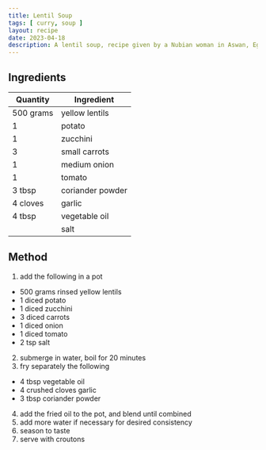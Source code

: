```yaml
---
title: Lentil Soup
tags: [ curry, soup ]
layout: recipe
date: 2023-04-18
description: A lentil soup, recipe given by a Nubian woman in Aswan, Egypt
---
```

## Ingredients

|Quantity|Ingredient
|-|-
|500 grams|yellow lentils
|1|potato
|1|zucchini
|3|small carrots
|1|medium onion
|1|tomato
|3 tbsp|coriander powder
|4 cloves|garlic
|4 tbsp|vegetable oil
||salt

## Method

1. add the following in a pot
  - 500 grams rinsed yellow lentils
  - 1 diced potato
  - 1 diced zucchini
  - 3 diced carrots
  - 1 diced onion
  - 1 diced tomato
  - 2 tsp salt
2. submerge in water, boil for 20 minutes
3. fry separately the following
  - 4 tbsp vegetable oil
  - 4 crushed cloves garlic
  - 3 tbsp coriander powder
4. add the fried oil to the pot, and blend until combined
5. add more water if necessary for desired consistency
6. season to taste
7. serve with croutons
